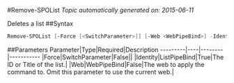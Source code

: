 #Remove-SPOList
*Topic automatically generated on: 2015-06-11*

Deletes a list
##Syntax
```powershell
Remove-SPOList [-Force [<SwitchParameter>]] [-Web <WebPipeBind>] -Identity <ListPipeBind>
```


##Parameters
Parameter|Type|Required|Description
---------|----|--------|-----------
|Force|SwitchParameter|False||
|Identity|ListPipeBind|True|The ID or Title of the list.|
|Web|WebPipeBind|False|The web to apply the command to. Omit this parameter to use the current web.|
<!-- Ref: CFE94236DC12CCA5F28085055D582A45 -->